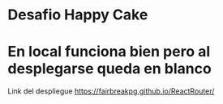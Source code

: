 # Desafio Happy Cake

# En local funciona bien pero al desplegarse queda en blanco
Link del despliegue https://fairbreakpg.github.io/ReactRouter/

